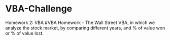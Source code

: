 # VBA-Challenge
Homework 2: VBA
#VBA Homework - The Wall Street VBA, in which we analyze the stock market, by comparing different years, and % of value won or % of value lost.
